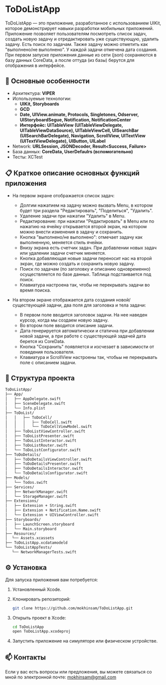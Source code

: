 # ToDoListApp 

ToDoListApp — это приложение, разработанное с использованием UIKit, которое демонстрирует навыки разработки мобильных приложений. Приложение позволяет пользователям посмотреть список задач, создать новую задачу и отредактировать уже существующую, удалить задачу. Есть поиск по задачам. Также задачу можно отметить как "выполнено/не выполнено". У каждой задачи отмечена дата создания. При первом запуске приложения данные из сети (json) сохраняются в базу данных CoreData, а после оттуда (из базы) берутся для отображения в интерфейсе. 


## 📌 Основные особенности
- Архитектура: **VIPER**
- Используемые технологии: 
   - **UIKit, Storyboards**
   - **GCD**
   - **Date, UIView.animate, Protocols, Singletones, Odserver, UIStoryboardSegue, Notification, NotificationCenter**
   - **Интерфейс: UITableView (UITableViewDelegate, UITableViewDataSource), UITableViewCell, UISearchBar (UISearchBarDelegate), Navigation, ScrollView, UITextView (UITextViewDelegate), UIButton, UILabel**
- Network: **URLSession, JSONDecoder, Result<Success, Failure>**
- База данных: **CoreData, UserDefaulrs (вспомогательно)**
- Тесты: XCTest


## 📋 Краткое описание основных функций приложения
- На первом экране отображается список задач:
     - Долгим нажатием на задачу можно вызвать Menu, в котором будет три раздела "Редактировать", "Поделиться", "Удалить".
     - Удаление задачи при нажатии "Удалить" в Menu.
     - Редактирование: при нажатии "Редактировать" в Menu или по нажатию на ячейку открывается второй экран, на котором можно внести изменения в задачу и сохранить.
     - Кнопка "выполнено/не выполнено": отмечает задачу как выполненную, меняется стиль ячейки.
     - Внизу экрана есть счетчик задач. При добавлении новых задач или удалении задачи счетчик меняется.
     - Кнопка добавляющая новые задачи переносит нас на второй экран, где можно создать и сохранить новую задачу.
     - Поиск по задачам (по заголовку и описанию одновременно) осуществляется по базе данных. Таблица подстаивается под поиск.
     - Клавиатура настроена так, чтобы не перекрывать задачи во время поиска. 
 
- На втором экране отображается дата создания новой/существующей задачи, два поля для заголовка и тела задачи:
     - В первом поле вводится заголовок задачи. На нее наведен курсор, когда мы создаем новую задачу. 
     - Во втором поле вводится описание задачи.
     - Дата генерируется автоматически и статична при добавлении новой задачи, а при работе с существующей задачей дата берется из CoreData.
     - Кнопка "Сохранить" появляется и изсчезает в зависимости от поведения пользователя.
     - Клавиатура и ScrollView настроены так, чтобьы не перекрывать поле с описанием задачи. 


## 🌳 Структура проекта
```bash
ToDoListApp/
├── App/
│   ├── AppDelegate.swift
│   ├── SceneDelegate.swift
│   └── Info.plist
├── ToDoList/
│   │   ├── ToDoCell/
│   │   │   ├── ToDoCell.swift
│   │   │   └── ToDoCellViewModel.swift    
│   ├── ToDoListViewController.swift
│   ├── ToDoListPresenter.swift
│   ├── ToDoListInteractor.swift
│   ├── ToDoListRouter.swift
│   └── ToDoListConfigurator.swift
├── ToDoDetails/
│   ├── ToDoDetailsViewController.swift
│   ├── ToDoDetailsPresenter.swift
│   ├── ToDoDetailsInteractor.swift
│   └── ToDoDetailsConfigurator.swift
├── Models/
│   └── Todos.swift
├── Services/
│   ├── NetworkManager.swift
│   └── StorageManager.swift
├── Extensions/
│   ├── Extension + String.swift
│   ├── Extension + Notification.Name.swift
│   └── Extension + UIViewController.swift
├── Storyboards/
│   ├── LaunchScreen.storyboard
│   └── Main.storyboard
├── Resources/
│  └── Assets.xcassets
├── ToDoListApp.xcdatamodeld
└── ToDoListAppTests/
   └── NetworkManagerTests.swift

```


## ⚙️ Установка
Для запуска приложения вам потребуется:
1. Установленный Xcode.
2. Клонировать репозиторий:

   ```bash
   git clone https://github.com/mokhinsam/ToDoListApp.git
    ```
3. Открыть проект в Xcode:
    ```bash
    cd ToDoListApp
    open ToDoListApp.xcodeproj
    ```
4. Запустить приложение на симуляторе или физическом устройстве.


## 📫 Контакты
Если у вас есть вопросы или предложения, вы можете связаться со мной по электронной почте: mokhinsam@gmail.com

